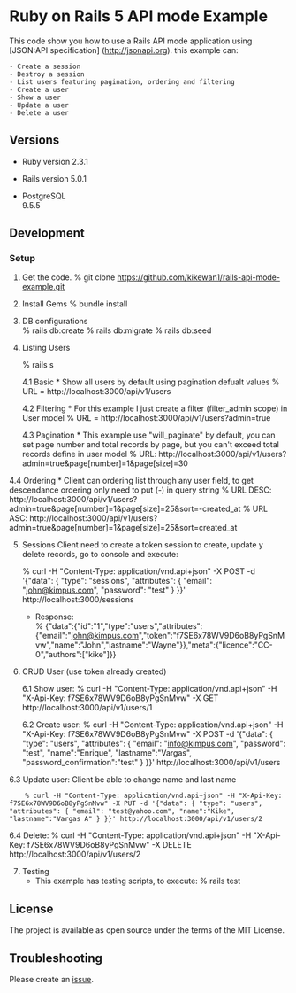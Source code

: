 # Ruby on Rails 5 API mode Example

This code show you how to use a Rails API mode application using [JSON:API specification] (http://jsonapi.org). this example can:

	- Create a session
	- Destroy a session
	- List users featuring pagination, ordering and filtering
	- Create a user
	- Show a user
	- Update a user
	- Delete a user

## Versions

* Ruby version
	2.3.1

* Rails version
	5.0.1

* PostgreSQL	
  9.5.5

Development
--------

### Setup
1. Get the code.
	% git clone https://github.com/kikewan1/rails-api-mode-example.git

2. Install Gems	
	% bundle install

3. DB configurations	
	% rails db:create
	% rails db:migrate
	% rails db:seed

4. Listing Users
	
	% rails s

	4.1 Basic
		* Show all users by default using pagination defualt values
	  % URL = http://localhost:3000/api/v1/users 

	4.2 Filtering
		* For this example I just create a filter (filter_admin scope) in User model
	  % URL = http://localhost:3000/api/v1/users?admin=true


	4.3 Pagination
		* This example use "will_paginate" by default, you can set page number and total records by page, but you can't exceed total records define in user model
	  % URL: http://localhost:3000/api/v1/users?admin=true&page[number]=1&page[size]=30

  4.4 Ordering 
  	* Client can ordering list through any user field, to get descendance ordering only need to put (-) in query string
  	% URL DESC:   http://localhost:3000/api/v1/users?admin=true&page[number]=1&page[size]=25&sort=-created_at
  	% URL ASC:    http://localhost:3000/api/v1/users?admin=true&page[number]=1&page[size]=25&sort=created_at

5. Sessions
	Client need to create a token session to create, update y delete records, go to console and execute:

	% curl -H "Content-Type: application/vnd.api+json" -X POST -d '{"data": { "type": "sessions", "attributes": { "email": "john@kimpus.com", "password": "test" } }}' http://localhost:3000/sessions

	* Response: 	
	% {"data":{"id":"1","type":"users","attributes":{"email":"john@kimpus.com","token":"f7SE6x78WV9D6oB8yPgSnMvw","name":"John","lastname":"Wayne"}},"meta":{"licence":"CC-0","authors":["kike"]}}

6. CRUD User (use token already created)
	
	6.1 Show user:
		% curl -H "Content-Type: application/vnd.api+json" -H "X-Api-Key: f7SE6x78WV9D6oB8yPgSnMvw" -X GET  http://localhost:3000/api/v1/users/1

	6.2 Create user:
		% curl -H "Content-Type: application/vnd.api+json" -H "X-Api-Key: f7SE6x78WV9D6oB8yPgSnMvw" -X POST -d '{"data": { "type": "users", "attributes": { "email": "info@kimpus.com", "password": "test", "name":"Enrique", "lastname":"Vargas", "password_confirmation":"test" } }}' http://localhost:3000/api/v1/users
  
  6.3 Update user:
  	Client be able to change name and last name

		% curl -H "Content-Type: application/vnd.api+json" -H "X-Api-Key: f7SE6x78WV9D6oB8yPgSnMvw" -X PUT -d '{"data": { "type": "users", "attributes": { "email": "test@yahoo.com", "name":"Kike", "lastname":"Vargas A" } }}' http://localhost:3000/api/v1/users/2
  
  6.4 Delete:
  	% curl -H "Content-Type: application/vnd.api+json" -H "X-Api-Key: f7SE6x78WV9D6oB8yPgSnMvw" -X DELETE http://localhost:3000/api/v1/users/2


7. Testing
	* This example has testing scripts, to execute:
	% rails test


License
-------
 The project is available as open source under the terms of the MIT License.


Troubleshooting
-------
 Please create an [issue](https://github.com/kikewan1/rails-api-mode-example/issues).	
